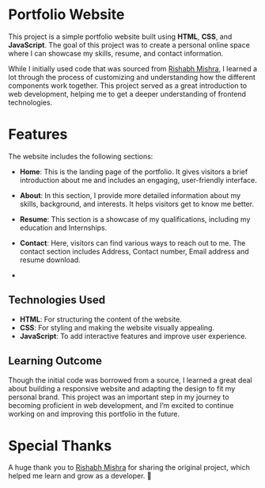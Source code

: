
# Portfolio Website

This project is a simple portfolio website built using **HTML**, **CSS**, and **JavaScript**. The goal of this project was to create a personal online space where I can showcase my skills, resume, and contact information. 

While I initially used code that was sourced from [Rishabh Mishra](https://github.com/rishabhnmishra), I learned a lot through the process of customizing and understanding how the different components work together. This project served as a great introduction to web development, helping me to get a deeper understanding of frontend technologies.

# Features

The website includes the following sections:

- **Home**: This is the landing page of the portfolio. It gives visitors a brief introduction about me and includes an engaging, user-friendly interface.

- **About**: In this section, I provide more detailed information about my skills, background, and interests. It helps visitors get to know me better.

- **Resume**: This section is a showcase of my qualifications, including my education and Internships.

- **Contact**: Here, visitors can find various ways to reach out to me. The contact section includes Address, Contact number, Email address and resume download.
- 
## Technologies Used

- **HTML**: For structuring the content of the website.
- **CSS**: For styling and making the website visually appealing.
- **JavaScript**: To add interactive features and improve user experience.

## Learning Outcome

Though the initial code was borrowed from a source, I learned a great deal about building a responsive website and adapting the design to fit my personal brand. This project was an important step in my journey to becoming proficient in web development, and I’m excited to continue working on and improving this portfolio in the future.

# Special Thanks
A huge thank you to [Rishabh Mishra](https://github.com/rishabhnmishra) for sharing the original project, which helped me learn and grow as a developer. 🙏


